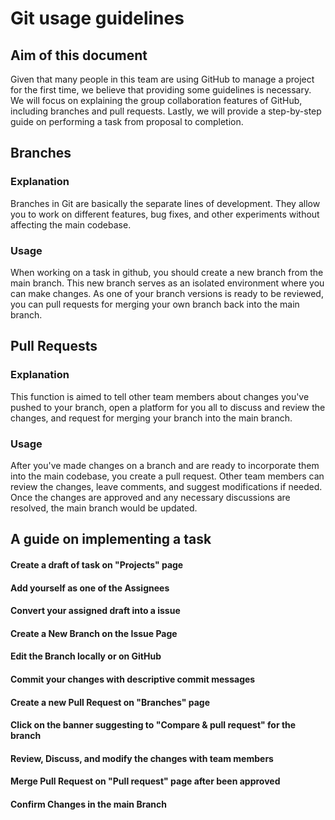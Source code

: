 # Git usage guidelines
## Aim of this document
Given that many people in this team are using GitHub to manage a project for the first time, we believe that providing some guidelines is necessary. We will focus on explaining the group collaboration features of GitHub, including branches and pull requests. Lastly, we will provide a step-by-step guide on performing a task from proposal to completion. 


## Branches
### Explanation
Branches in Git are basically the separate lines of development. They allow you to work on different features, bug fixes, and other experiments without affecting the main codebase.
### Usage
When working on a task in github, you should create a new branch from the main branch. This new branch serves as an isolated environment where you can make changes. As one of your branch versions is ready to be reviewed, you can pull requests for merging your own branch back into the main branch.


## Pull Requests
### Explanation 
This function is aimed to tell other team members about changes you've pushed to your branch, open a platform for you all to discuss and review the changes, and request for merging your branch into the main branch.
### Usage
After you've made changes on a branch and are ready to incorporate them into the main codebase, you create a pull request. Other team members can review the changes, leave comments, and suggest modifications if needed. Once the changes are approved and any necessary discussions are resolved, the main branch would be updated.


## A guide on implementing a task

#### Create a draft of task on "Projects" page
#### Add yourself as one of the Assignees
#### Convert your assigned draft into a issue
#### Create a New Branch on the Issue Page
#### Edit the Branch locally or on GitHub
#### Commit your changes with descriptive commit messages
#### Create a new Pull Request on "Branches" page
#### Click on the banner suggesting to "Compare & pull request" for the branch
#### Review, Discuss, and modify the changes with team members
#### Merge Pull Request on "Pull request" page after been approved
#### Confirm Changes in the main Branch
